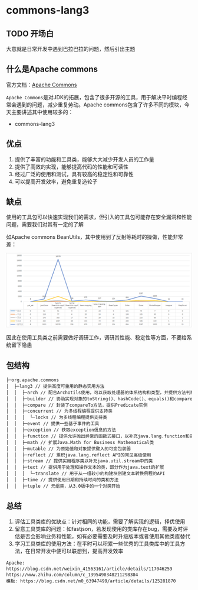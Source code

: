 # commons-lang3

## TODO 开场白

大意就是日常开发中遇到巴拉巴拉的问题，然后引出主题

## 什么是Apache commons

官方文档：[Apache Commons](https://commons.apache.org/)

`Apache Commons`是对JDK的拓展，包含了很多开源的工具，用于解决平时编程经常会遇到的问题，减少重复劳动。Apache commons包含了许多不同的模块，今天主要讲述其中使用较多的：

- commons-lang3

## 优点

1. 提供了丰富的功能和工具类，能够大大减少开发人员的工作量
2. 提供了高效的实现，能够提高代码的性能和可读性
3. 经过广泛的使用和测试，具有较高的稳定性和可靠性
4. 可以提高开发效率，避免重复造轮子

## 缺点

使用的工具包可以快速实现我们的需求，但引入的工具包可能存在安全漏洞和性能问题，需要我们对其有一定的了解

如Apache commons BeanUtils，其中使用到了反射等耗时的操做，性能非常差：

![BeanUtils](commons-lang3.assets\BeanUtils.png)

因此在使用工具类之前需要做好调研工作，调研其性能、稳定性等方面，不要给系统留下隐患

## 包结构

```html
├─org.apache.commons 
│  ├─lang3 // 提供高度可重用的静态实用方法
│  │  ├─arch // 配合ArchUtils使用，可以获取处理器的体系结构和类型，并提供方法判断处理器是否是某个结构、某个类型
│  │  ├─builder // 协助实现对象的toString()、hashCode()、equals()和compareTo()方法
│  │  ├─compare // 封装了compareTo方法，提供Predicate实例
│  │  ├─concurrent // 为多线程编程提供支持类
│  │  │  └─locks // 为多线程编程提供支持类
│  │  ├─event // 提供一些基于事件的工具
│  │  ├─exception // 获取exception信息的方法
│  │  ├─function // 提供允许抛出异常的函数式接口，以补充java.lang.function和实用程序以与Java 8 Lambdas一起使用
│  │  ├─math // 扩展Java.Math for Business Mathematical类
│  │  ├─mutable // 为原始值和对象提供键入的可变包装器
│  │  ├─reflect // 累积java.lang.reflect API的常见高级使用
│  │  ├─stream // 提供实用程序类以补充java.util.stream中的类
│  │  ├─text // 提供用于处理和操作文本的类，部分作为java.text的扩展
│  │  │  └─translate // 用于从一组较小的构建块创建文本转换例程的API
│  │  ├─time // 提供使用日期和持续时间的类和方法
│  │  ├─tuple // 元组类，从3.0版中的一个对类开始
```



































## 总结

1. 评估工具类库的优缺点：针对相同的功能，需要了解实现的逻辑，择优使用
2. 留意工具类库的问题：如fastjson，若发现使用的类库存在bug，需要及时评估是否会影响业务和性能，如有必要需要及时升级版本或者使用其他类库替代
3. 学习工具类库的使用方法：在平时可以积累一些优秀的工具类库中的工具方法，在日常开发中便可以联想到，提高开发效率

```
Apache: https://blog.csdn.net/weixin_41563161/article/details/117046259
https://www.zhihu.com/column/c_1395490348211298304
模板: https://blog.csdn.net/m0_63947499/article/details/125281870
```


